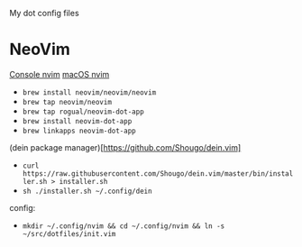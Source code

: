 My dot config files

# NeoVim

[Console nvim](https://github.com/neovim/neovim/wiki/Installing-Neovim)
[macOS nvim](https://github.com/rogual/neovim-dot-app)

* `brew install neovim/neovim/neovim`
* `brew tap neovim/neovim`
* `brew tap rogual/neovim-dot-app`
* `brew install neovim-dot-app`
* `brew linkapps neovim-dot-app`

(dein package manager)[https://github.com/Shougo/dein.vim]

* `curl https://raw.githubusercontent.com/Shougo/dein.vim/master/bin/installer.sh > installer.sh`
* `sh ./installer.sh ~/.config/dein`

config:
* `mkdir ~/.config/nvim && cd ~/.config/nvim && ln -s ~/src/dotfiles/init.vim`
